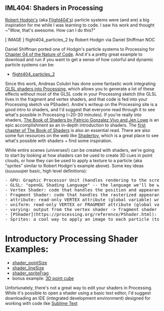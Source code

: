 ## IML404: Shaders in Processing
[Robert Hodgin's](http://roberthodgin.com) (aka [Flight404's](https://vimeo.com/flight404)) particle systems were (and are) a big inspiration for me while I was learning to code.  I saw his work and thought ~"Wow, that's awesome.  How can I do this?"


[ IMAGE ]
flight404_particles_2 by Robert Hodgin via Daniel Shiffman NOC

Daniel Shiffman ported one of Hodgin's particle systems to Processing for [Chapter 04 of the Nature of Code](https://natureofcode.com/book/chapter-4-particle-systems/). And it's a pretty great example to download and run if you want to get a sense of how colorful and dynamic particle systems can be:

- [flight404_particles_2](https://github.com/nature-of-code/noc-examples-processing/tree/master/chp04_systems/flight404/flight404_particles_2)

Since this work, Andreas Colubri has done some fantastic work integrating [GLSL shaders into Processing](https://processing.org/tutorials/pshader/), which allows you to generate a lot of these effects without most of the GLSL code in your Processing sketch (the GLSL lives in the fragment and vertex shaders, and that code is fed into your Processing sketch via PShader). Andre's writeup on the Processing site is a good intro to shaders, and I'd suggest that everyone read through it to see what's possible in Processing (~20-30 minutes).  If you're really into shaders, [The Book of Shaders by Patricio Gonzalez Vivo and Jen Lowe](https://thebookofshaders.com/) is an epic accomplishment as an in-depth introduction to shaders.  The [first chapter of The Book of Shaders](https://thebookofshaders.com/01/) is also an essential read. There are also some fun resources on the web like [Shadertoy](https://www.shadertoy.com/), which is a great place to see what's possible with shaders + find some inspiration.

While entire scenes (universes!) can be created with shaders, we're going to start by looking at how shaders can be used to create 3D cues in point clouds, or how they can be used to apply a texture to a particle (aka "sprites" similar to Robert Hodgin's example above). Some key ideas (suuuuuper basic, high level definitions):

<pre>
- GPU: Graphic Processor Unit (handles rendering to the screen)... on modern computers, if you can shift calculations from the CPU -> GPU, your application typically runs faster.  How do we move code to the GPU? By writing calculations in the shaders instead of our Processing.
- GLSL: "openGL Shading Language" -- the language we'll be writing shaders in
- Vertex Shader: code that handles the position and appearance of individual vertices
- Fragment Shader: code that handles the rasterized appearance (pixels) between vertices
- attribute: read-only VERTEX attribute (global variable) written from the Processing code
- uniform: read-only VERTEX or FRAGMENT attribute (global variable) written from the Processing code
- varying: output from the vertex shader -> fragment shader
- [PShader](https://processing.org/reference/PShader.html): how we'll run GLSL shader code in our Processing sketch
- Sprites: a cool way to apply an image to each particle (to make glow particles)
</pre>

# Introductory Processing Shader Examples:
- [shader_pointSize](https://github.com/johnbcarpenter/USC_IML404/tree/master/CODE/PROCESSING/3D_SHADERS/shader_pointSize)
- [shader_lineSize](https://github.com/johnbcarpenter/USC_IML404/tree/master/CODE/PROCESSING/3D_SHADERS/shader_lineSize)
- [shader_spriteFrag](https://github.com/johnbcarpenter/USC_IML404/tree/master/CODE/PROCESSING/3D_SHADERS/shader_spriteFrag)
- bonus example: [3D point cube](https://github.com/johnbcarpenter/USC_IML404/tree/master/CODE/PROCESSING/3D_SHADERS/threeD_shader_pointCube)

Unfortunately, there's not a great way to edit your shaders in Processing.  While it's possible to open a shader using a basic text editor, I'd suggest downloading an IDE (integrated development environment) designed for working with code like [Sublime Text](https://www.sublimetext.com)
